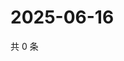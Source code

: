 # 2025-06-16

共 0 条

<!-- BEGIN ZHIHUVIDEO -->
<!-- 最后更新时间 Mon Jun 16 2025 10:49:59 GMT+0800 (China Standard Time) -->

<!-- END ZHIHUVIDEO -->
